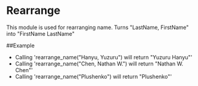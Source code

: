 Rearrange
=========

This module is used for rearranging name.
Turns "LastName, FirstName" into "FirstName LastName"

##Example

 * Calling 'rearrange_name("Hanyu, Yuzuru") will return "Yuzuru Hanyu"'
 * Calling 'rearrange_name("Chen, Nathan W.") will return "Nathan W. Chen"'
 * Calling 'rearrange_name("Plushenko") will return "Plushenko"' 

